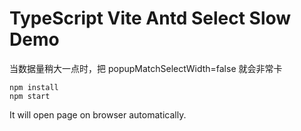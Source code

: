 TypeScript Vite Antd Select Slow Demo
===========================

当数据量稍大一点时，把 popupMatchSelectWidth=false 就会非常卡

```
npm install
npm start
```

It will open page on browser automatically.
